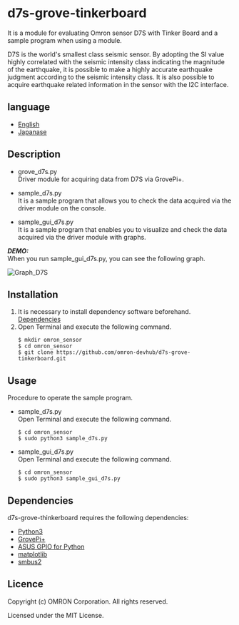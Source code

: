 # d7s-grove-tinkerboard  
It is a module for evaluating Omron sensor D7S with Tinker Board and a sample program when using a module.

D7S is the world's smallest class seismic sensor.
By adopting the SI value highly correlated with the seismic intensity class indicating the magnitude of the earthquake, it is possible to make a highly accurate earthquake judgment according to the seismic intensity class.
It is also possible to acquire earthquake related information in the sensor with the I2C interface.

## language
- [English](./README.md)
- [Japanase](./README_ja.md)

## Description
- grove_d7s.py  
Driver module for acquiring data from D7S via GrovePi+.

- sample_d7s.py  
It is a sample program that allows you to check the data acquired via the driver module on the console.

- sample_gui_d7s.py  
It is a sample program that enables you to visualize and check the data acquired via the driver module with graphs.

***DEMO:***  
When you run sample_gui_d7s.py, you can see the following graph.  

![Graph_D7S](Graph_D7S.png)

## Installation
1. It is necessary to install dependency software beforehand.  
    [Dependencies](#link)
2. Open Terminal and execute the following command.    
    ```
    $ mkdir omron_sensor
    $ cd omron_sensor
    $ git clone https://github.com/omron-devhub/d7s-grove-tinkerboard.git
    ```

## Usage
Procedure to operate the sample program.
-  sample_d7s.py  
Open Terminal and execute the following command.  
    ```
    $ cd omron_sensor
    $ sudo python3 sample_d7s.py
    ```
- sample_gui_d7s.py  
Open Terminal and execute the following command.  
    ```
    $ cd omron_sensor
    $ sudo python3 sample_gui_d7s.py
    ```

## Dependencies
d7s-grove-thinkerboard requires the following dependencies:
- [Python3](https://www.python.org/)
- [GrovePi+](https://tinkerboarding.co.uk/wiki/index.php/GrovePi)
- [ASUS GPIO for Python](https://tinkerboarding.co.uk/wiki/index.php/GPIO#Python)
- [matplotlib](https://matplotlib.org/)
- [smbus2](https://pypi.org/project/smbus2/)

## Licence
Copyright (c) OMRON Corporation. All rights reserved.

Licensed under the MIT License.
